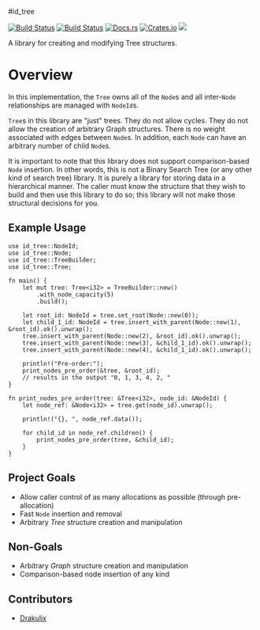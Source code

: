 #id_tree

[![Build Status](https://travis-ci.org/iwburns/id-tree.svg?branch=master)](https://travis-ci.org/iwburns/id-tree)
[![Build Status](https://ci.appveyor.com/project/iwburns/id-tree/branch/master)](https://ci.appveyor.com/project/iwburns/id-tree/branch/master)
[![Docs.rs](https://docs.rs/id_tree/badge.svg)](https://docs.rs/id_tree)
[![Crates.io](https://img.shields.io/crates/v/id_tree.svg)](https://crates.io/crates/id_tree)
[![](https://tokei.rs/b1/github/iwburns/id-tree)](https://github.com/iwburns/id-tree)

A library for creating and modifying Tree structures.

# Overview
In this implementation, the `Tree` owns all of the `Node`s and all inter-`Node` relationships are
managed with `NodeId`s.

`Tree`s in this library are "just" trees.  They do not allow cycles.  They do not allow
the creation of arbitrary Graph structures.  There is no weight associated with edges between
`Node`s.  In addition, each `Node` can have an arbitrary number of child `Node`s.

It is important to note that this library does not support comparison-based `Node` insertion.
In other words, this is not a Binary Search Tree (or any other kind of search tree) library.
It is purely a library for storing data in a hierarchical manner.  The caller must know the
structure that they wish to build and then use this library to do so;  this library will not
make those structural decisions for you.

## Example Usage
```
use id_tree::NodeId;
use id_tree::Node;
use id_tree::TreeBuilder;
use id_tree::Tree;

fn main() {
    let mut tree: Tree<i32> = TreeBuilder::new()
        .with_node_capacity(5)
        .build();

    let root_id: NodeId = tree.set_root(Node::new(0));
    let child_1_id: NodeId = tree.insert_with_parent(Node::new(1), &root_id).ok().unwrap();
    tree.insert_with_parent(Node::new(2), &root_id).ok().unwrap();
    tree.insert_with_parent(Node::new(3), &child_1_id).ok().unwrap();
    tree.insert_with_parent(Node::new(4), &child_1_id).ok().unwrap();

    println!("Pre-order:");
    print_nodes_pre_order(&tree, &root_id);
    // results in the output "0, 1, 3, 4, 2, "
}

fn print_nodes_pre_order(tree: &Tree<i32>, node_id: &NodeId) {
    let node_ref: &Node<i32> = tree.get(node_id).unwrap();

    println!("{}, ", node_ref.data());

    for child_id in node_ref.children() {
        print_nodes_pre_order(tree, &child_id);
    }
}
```

## Project Goals
* Allow caller control of as many allocations as possible (through pre-allocation)
* Fast `Node` insertion and removal
* Arbitrary _Tree_ structure creation and manipulation

## Non-Goals
* Arbitrary _Graph_ structure creation and manipulation
* Comparison-based node insertion of any kind

## Contributors
* [Drakulix](https://github.com/Drakulix)

